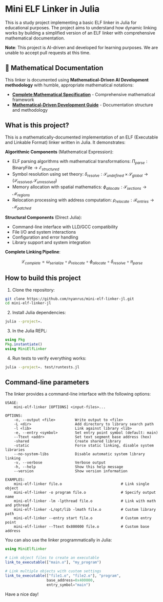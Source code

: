 # Mini ELF Linker in Julia

This is a study project implementing a basic ELF linker in Julia for educational purposes. The project aims to understand how dynamic linking works by building a simplified version of an ELF linker with comprehensive mathematical documentation.

**Note**: This project is AI-driven and developed for learning purposes. We are unable to accept pull requests at this time.

## 📐 Mathematical Documentation

This linker is documented using **Mathematical-Driven AI Development methodology** with humble, appropriate mathematical notations:

- **[Complete Mathematical Specification](MATHEMATICAL_SPECIFICATION.md)** - Comprehensive mathematical framework
- **[Mathematical-Driven Development Guide](README_DOCUMENTATION.md)** - Documentation structure and methodology

## What is this project?

This is a mathematically-documented implementation of an ELF (Executable and Linkable Format) linker written in Julia. It demonstrates:

**Algorithmic Components** (Mathematical Expression):
- ELF parsing algorithms with mathematical transformations: $\Pi_{parse}: \text{BinaryFile} \to \mathcal{E}_{structured}$
- Symbol resolution using set theory: $\delta_{resolve}: \mathcal{S}_{undefined} \times \mathcal{S}_{global} \to (\mathcal{S}_{resolved}, \mathcal{S}_{unresolved})$
- Memory allocation with spatial mathematics: $\phi_{allocate}: \mathcal{S}_{sections} \to \mathcal{M}_{regions}$
- Relocation processing with address computation: $\rho_{relocate}: \mathcal{R}_{entries} \to \mathcal{M}_{patched}$

**Structural Components** (Direct Julia):
- Command-line interface with LLD/GCC compatibility
- File I/O and system interactions
- Configuration and error handling
- Library support and system integration

**Complete Linking Pipeline**:
```math
\mathcal{L}_{complete} = \omega_{serialize} \circ \rho_{relocate} \circ \phi_{allocate} \circ \delta_{resolve} \circ \pi_{parse}
```

## How to build this project

1. Clone the repository:
```bash
git clone https://github.com/nyanrus/mini-elf-linker-jl.git
cd mini-elf-linker-jl
```

2. Install Julia dependencies:
```bash
julia --project=.
```

3. In the Julia REPL:
```julia
using Pkg
Pkg.instantiate()
using MiniElfLinker
```

4. Run tests to verify everything works:
```bash
julia --project=. test/runtests.jl
```

## Command-line parameters

The linker provides a command-line interface with the following options:

```
USAGE:
    mini-elf-linker [OPTIONS] <input-files>...

OPTIONS:
    -o, --output <file>         Write output to <file>
    -L <dir>                    Add directory to library search path
    -l <lib>                    Link against library <lib>
    -e, --entry <symbol>        Set entry point symbol (default: main)
    --Ttext <addr>              Set text segment base address (hex)
    -shared                     Create shared library
    -static                     Force static linking, disable system libraries
    --no-system-libs            Disable automatic system library linking
    -v, --verbose               Verbose output
    -h, --help                  Show this help message
    --version                   Show version information

EXAMPLES:
    mini-elf-linker file.o                           # Link single object
    mini-elf-linker -o program file.o                # Specify output name
    mini-elf-linker -lm -lpthread file.o             # Link with math and pthread
    mini-elf-linker -L/opt/lib -lmath file.o         # Custom library path
    mini-elf-linker --entry start file.o             # Custom entry point
    mini-elf-linker --Ttext 0x800000 file.o          # Custom base address
```

You can also use the linker programmatically in Julia:

```julia
using MiniElfLinker

# Link object files to create an executable
link_to_executable(["main.o"], "my_program")

# Link multiple objects with custom settings
link_to_executable(["file1.o", "file2.o"], "program", 
                   base_address=0x400000, 
                   entry_symbol="main")
```

Have a nice day!